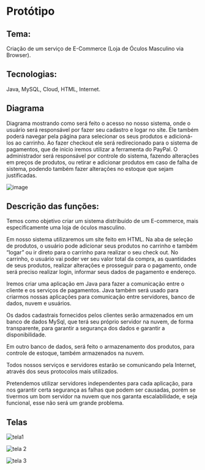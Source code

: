 # Protótipo

## Tema: 

Criação de um serviço de E-Commerce (Loja de Óculos Masculino via Browser).

## Tecnologias: 

Java, MySQL, Cloud, HTML, Internet.

## Diagrama

Diagrama mostrando como será feito o acesso no nosso sistema, onde o
usuário será responsável por fazer seu cadastro e logar no site. Ele também poderá
navegar pela página para selecionar os seus produtos e adicioná-los ao carrinho. Ao
fazer checkout ele será redirecionado para o sistema de pagamentos, que de inicio
iremos utilizar a ferramenta do PayPal. O administrador será responsável por
controle do sistema, fazendo alterações em preços de produtos, ou retirar e
adicionar produtos em caso de falha de sistema, podendo também fazer alterações
no estoque que sejam justificadas.


![image](https://user-images.githubusercontent.com/71103252/94869058-d68a9800-041a-11eb-8633-3f30b98b490e.png)

## Descrição das funções:

Temos como objetivo criar um sistema distribuído de um E-commerce, mais
especificamente uma loja de óculos masculino.

Em nosso sistema utilizaremos um site feito em HTML. Na aba de seleção de
produtos, o usuário pode adicionar seus produtos no carrinho e também “logar” ou ir
direto para o carrinho para realizar o seu check out. No carrinho, o usuário vai poder
ver seu valor total da compra, as quantidades de seus produtos, realizar alterações e
prosseguir para o pagamento, onde será preciso realizar login, informar seus dados
de pagamento e endereço.

Iremos criar uma aplicação em Java para fazer a comunicação entre o cliente
e os serviços de pagamentos. Java também será usado para criarmos nossas
aplicações para comunicação entre servidores, banco de dados, nuvem e usuários.

Os dados cadastrais fornecidos pelos clientes serão armazenados em um
banco de dados MySql, que terá seu próprio servidor na nuvem, de forma
transparente, para garantir a segurança dos dados e garantir a disponibilidade.

Em outro banco de dados, será feito o armazenamento dos produtos, para
controle de estoque, também armazenados na nuvem.

Todos nossos serviços e servidores estarão se comunicando pela Internet,
através dos seus protocolos mais utilizados.

Pretendemos utilizar servidores independentes para cada aplicação, para nos
garantir certa segurança as falhas que podem ser causadas, porém se tivermos um
bom servidor na nuvem que nos garanta escalabilidade, e seja funcional, esse não
será um grande problema.

## Telas 

![tela1](https://user-images.githubusercontent.com/71103252/94869337-8a8c2300-041b-11eb-81d9-7bd545baf4c9.png)

![tela 2](https://user-images.githubusercontent.com/71103252/94869334-89f38c80-041b-11eb-9bd5-e813bc933e53.png)

![tela 3](https://user-images.githubusercontent.com/71103252/94869338-8b24b980-041b-11eb-9380-e172626288db.png)


